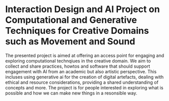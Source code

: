 # Interaction Design and AI Project on Computational and Generative Techniques for Creative Domains such as Movement and Sound

The presented project is aimed at offering an access point for engaging and exploring computational technqiues in the creative domain. We aim to collect and share practices, howtos and software that should support engagement with AI from an academic but also artistic perspective. This incluses using generative ai for the creation of digital artefacts, dealing with ethical and resource considerations, providing a shared understanding of concepts and more.
The project is for people interested  in exploring what is possible and how we can make new things in a resonsible way.
